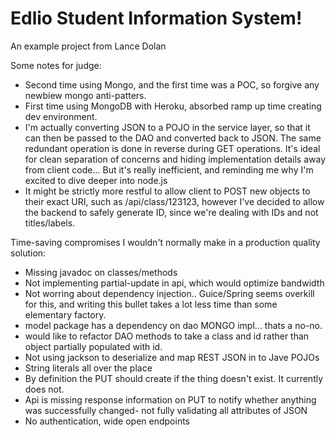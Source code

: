 # Edlio Student Information System!
An example project from Lance Dolan


Some notes for judge:
- Second time using Mongo, and the first time was a POC, so forgive any newbiew mongo anti-patters.
- First time using MongoDB with Heroku, absorbed ramp up time creating dev environment.
- I'm actually converting JSON to a POJO in the service layer, so that it can then be passed to the DAO and converted back to JSON. The same redundant operation is done in reverse during GET operations. It's ideal for clean separation of concerns and hiding implementation details away from client code... But it's really inefficient, and reminding me why I'm excited to dive deeper into node.js
- It might be strictly more restful to allow client to POST new
objects to their exact URI, such as /api/class/123123, however I've decided to allow the backend to safely generate ID, since we're dealing with IDs and not titles/labels.

Time-saving compromises I wouldn't normally make in a production quality solution:
- Missing javadoc on classes/methods
- Not implementing partial-update in api, which would optimize bandwidth
- Not worring about dependency injection.. Guice/Spring seems overkill for this, and writing this bullet takes a lot less time than some elementary factory.
- model package has a dependency on dao MONGO impl... thats a no-no.
- would like to refactor DAO methods to take a class and id rather than object partially populated with id.
- Not using jackson to deserialize and map REST JSON in to Jave POJOs
- String literals all over the place
- By definition the PUT should create if the thing doesn't exist. It currently does not.
- Api is missing response information on PUT to notify whether anything was successfully changed- not fully validating all attributes of JSON 
- No authentication, wide open endpoints